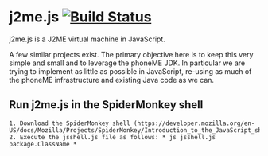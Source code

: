 # j2me.js [![Build Status](https://travis-ci.org/andreasgal/j2me.js.svg)](https://travis-ci.org/andreasgal/j2me.js)

j2me.js is a J2ME virtual machine in JavaScript.

A few similar projects exist. The primary objective here is to keep this very simple and small and to leverage the phoneME JDK. In particular we are trying to implement as little as possible in JavaScript, re-using as much of the phoneME infrastructure and existing Java code as we can.

## Run j2me.js in the SpiderMonkey shell ##

	1. Download the SpiderMonkey shell (https://developer.mozilla.org/en-US/docs/Mozilla/Projects/SpiderMonkey/Introduction_to_the_JavaScript_shell)
	2. Execute the jsshell.js file as follows: * js jsshell.js package.ClassName *
